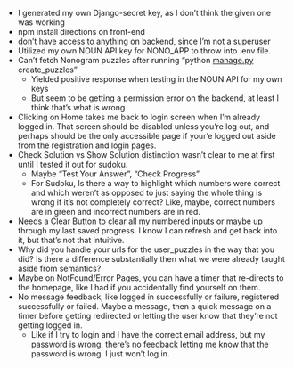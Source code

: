 - I generated my own Django-secret key, as I don’t think the given one was working
- npm install directions on front-end
- don’t have access to anything on backend, since I’m not a superuser
- Utilized my own NOUN API key for NONO_APP to throw into .env file.
- Can’t fetch Nonogram puzzles after running “python [manage.py](http://manage.py) create_puzzles”
    - Yielded positive response when testing in the NOUN API for my own keys
    - But seem to be getting a permission error on the backend, at least I think that’s what is wrong
- Clicking on Home takes me back to login screen when I’m already logged in. That screen should be disabled unless you’re log out, and perhaps should be the only accessible page if your’e logged out aside from the registration and login pages.
- Check Solution vs Show Solution distinction wasn’t clear to me at first until I tested it out for sudoku.
    - Maybe “Test Your Answer”, “Check Progress”
    - For Sudoku, Is there a way to highlight which numbers were correct and which weren’t as opposed to just saying the whole thing is wrong if it’s not completely correct? Like, maybe, correct numbers are in green and incorrect numbers are in red.
- Needs a Clear Button to clear all my numbered inputs or maybe up through my last saved progress. I know I can refresh and get back into it, but that’s not that intuitive.
- Why did you handle your urls for the user_puzzles in the way that you did? Is there a difference substantially then what we were already taught aside from semantics?
- Maybe on NotFound/Error Pages, you can have a timer that re-directs to the homepage, like I had if you accidentally find yourself on them.
- No message feedback, like logged in successfully or failure, registered successfully or failed. Maybe a message, then a quick message on a timer before getting redirected or letting the user know that they’re not getting logged in.
    - Like if I try to login and I have the correct email address, but my password is wrong, there’s no feedback letting me know that the password is wrong. I just won’t log in.